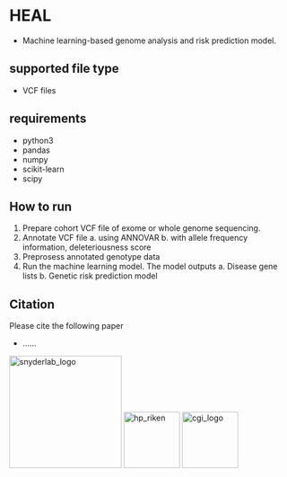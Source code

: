 # HEAL
- Machine learning-based genome analysis and risk prediction model.

## supported file type
- VCF files

## requirements
- python3
- pandas
- numpy
- scikit-learn
- scipy


## How to run
1. Prepare cohort VCF file of exome or whole genome sequencing.
2. Annotate VCF file
   a. using ANNOVAR
   b. with allele frequency information, deleteriousness score
4. Preprosess annotated genotype data
5. Run the machine learning model. The model outputs
   a. Disease gene lists
   b. Genetic risk prediction model

## Citation
Please cite the following paper
- ......

<img width="200" alt="snyderlab_logo" src="https://github.com/pirocv/HEAL/assets/51925146/0c17a201-9642-4da3-9457-5ff83ddb9a1b">
<img width="100" alt="hp_riken" src="https://github.com/pirocv/HEAL/assets/51925146/b37c836b-1a0e-4a2b-aca5-39baf220e4ea">
<img width="100" alt="cgi_logo" src="https://github.com/pirocv/HEAL/assets/51925146/d487a395-6741-4093-b515-ea078c685333">

